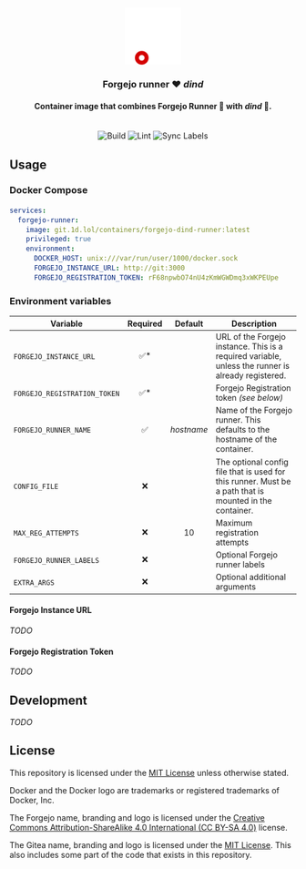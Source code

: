 <h3 align="center">
  <img src="assets/forgejo-animated.png" alt="Forgejo" width="100">
  <br/><br/>
  Forgejo runner ❤️ <i>dind</i>
</h3>

<h4 align="center">
  Container image that combines Forgejo Runner 🏃 with <i><abbr="Docker-in-Docker">dind</a></i> 🐳.
</h4>

<p align="center">
  <br/>
  <img src="https://git.1d.lol/containers/forgejo-runner-dind/actions/workflows/build.yaml/badge.svg" alt="Build" title="Build status">
  <img src="https://git.1d.lol/containers/forgejo-runner-dind/actions/workflows/lint.yaml/badge.svg" alt="Lint" title="Lint status">
  <img src="https://git.1d.lol/containers/forgejo-runner-dind/actions/workflows/sync-labels.yaml/badge.svg" alt="Sync Labels" title="Label Sync result">
</p>

## Usage

### Docker Compose

```yaml
services:
  forgejo-runner:
    image: git.1d.lol/containers/forgejo-dind-runner:latest
    privileged: true
    environment:
      DOCKER_HOST: unix:///var/run/user/1000/docker.sock
      FORGEJO_INSTANCE_URL: http://git:3000
      FORGEJO_REGISTRATION_TOKEN: rF68npwbO74nU4zKmWGWDmq3xWKPEUpe
```

### Environment variables

| Variable                     | Required |  Default   | Description                                                                                             |
| ---------------------------- | :------: | :--------: | ------------------------------------------------------------------------------------------------------- |
| `FORGEJO_INSTANCE_URL`       |   ✅*    |            | URL of the Forgejo instance. This is a required variable, unless the runner is already registered.      |
| `FORGEJO_REGISTRATION_TOKEN` |   ✅*    |            | Forgejo Registration token _(see below)_                                                                |
| `FORGEJO_RUNNER_NAME`        |    ✅    | _hostname_ | Name of the Forgejo runner. This defaults to the hostname of the container.                             |
| `CONFIG_FILE`                |    ❌    |            | The optional config file that is used for this runner. Must be a path that is mounted in the container. |
| `MAX_REG_ATTEMPTS`           |    ❌    |     10     | Maximum registration attempts                                                                           |
| `FORGEJO_RUNNER_LABELS`      |    ❌    |            | Optional Forgejo runner labels                                                                          |
| `EXTRA_ARGS`                 |    ❌    |            | Optional additional arguments                                                                           |

#### Forgejo Instance URL

_TODO_

#### Forgejo Registration Token

_TODO_

## Development

_TODO_

## License

This repository is licensed under the [MIT License](LICENSE.md) unless otherwise stated.

Docker and the Docker logo are trademarks or registered trademarks of Docker, Inc.

The Forgejo name, branding and logo is licensed under the [Creative Commons Attribution-ShareAlike 4.0 International (CC BY-SA 4.0)](https://creativecommons.org/licenses/by-sa/4.0/) license. 

The Gitea name, branding and logo is licensed under the [MIT License](https://github.com/go-gitea/gitea/blob/main/LICENSE). This also includes some part of the code that exists in this repository.
